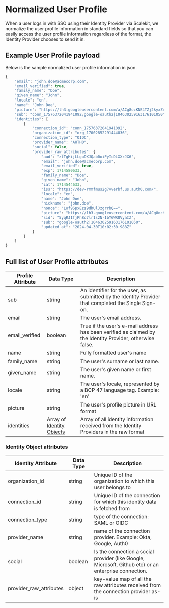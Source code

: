 # Normalized User Profile
When a user logs in with SSO using their Identity Provider via Scalekit, we normalize the user profile information in standard fields so that you can easily access the user profile information regardless of the format, the Identity Provider chooses to send it in.

## Example User Profile payload
Below is the sample normalized user profile information in json.

```js wordWrap=true
{
    "email": "john.doe@acmecorp.com",
    "email_verified": true,
    "family_name": "Doe",
    "given_name": "John",
    "locale": "en",
    "name": "John Doe",
    "picture": "https://lh3.googleusercontent.com/a/ACg8ocKNE4TZj2kyxZrxrwLOj094k7JCZtbaiEma17URCEf=s96-c",
    "sub": "conn_17576372041941092;google-oauth2|104630259163176101050",
    "identities": [
        {
            "connection_id": "conn_17576372041941092",
            "organization_id": "org_17002852291444836",
            "connection_type": "OIDC",
            "provider_name": "AUTH0",
            "social": false,
            "provider_raw_attributes": {
                "aud": "ztTgHijLLguDXJQab0oiPyIcDLXXrJX6",
                "email": "john.doe@acmecorp.com",
                "email_verified": true,
                "exp": 1714580633,
                "family_name": "Doe",
                "given_name": "John",
                "iat": 1714544633,
                "iss": "https://dev-rmmfmus2g7vverbf.us.auth0.com/",
                "locale": "en",
                "name": "John Doe",
                "nickname": "john.doe",
                "nonce": "Lof9SpxEzs9dhUlJzgrrbQ==",
                "picture": "https://lh3.googleusercontent.com/a/ACg8ocKNE4TZj2kyxZrxrwLOj094k7JCZtbaiEma17URCEf=s96-c",
                "sid": "5yqRJIfjPh8c7lr1s2N-IbY6WR8VyaIZ",
                "sub": "google-oauth2|104630259163176101050",
                "updated_at": "2024-04-30T10:02:30.988Z"
            }
        }
    ]
}

```

## Full list of User Profile attributes

|Profile Attribute|Data Type|Description|
|--- |--- |--- |
|sub|string|An identifier for the user, as submitted by the Identity Provider that completed the Single Sign-on.|
|email|string|The user's email address.|
|email_verified|boolean|True if the user's e-mail address has been verified as claimed by the Identity Provider; otherwise false.|
|name|string|Fully formatted user's name|
|family_name|string|The user's surname or last name.|
|given_name|string|The user's given name or first name.|
|locale|string|The user's locale, represented by a BCP 47 language tag. Example: 'en'|
|picture|string|The user's profile picture in URL format|
|identities|Array of [Identity Objects](#identity-object-attributes)|Array of all identity information received from the Identity Providers in the raw format|

### Identity Object attributes
|Identity Attribute|Data Type|Description|
|--- |--- |--- |
|organization_id|string|Unique ID of the organization to which this user belongs to|
|connection_id|string|Unique ID of the connection for which this identity data is fetched from|
|connection_type|string|type of the connection: SAML or OIDC|
|provider_name|string|name of the connection provider. Example: Okta, Google, Auth0|
|social|boolean|Is the connection a social provider (like Google, Microsoft, Github etc) or an enterprise connection.|
|provider_raw_attributes|object|key-value map of all the raw attributes received from the connection provider as-is|
